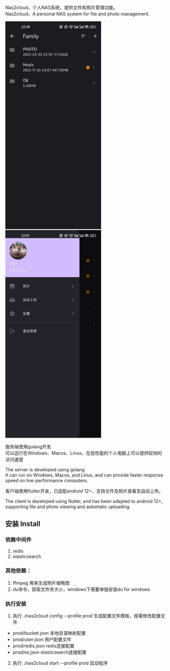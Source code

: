 Nas2cloud，个人NAS系统，提供文件和照片管理功能。  
Nas2cloud，A personal NAS system for file and photo management.

<img src="./release/Screenshot01.jpg" width="300"/>
<img src="./release/Screenshot02.jpg" width="300"/>


服务端使用golang开发  
可以运行在Windows、Macos、Linux，在低性能的个人电脑上可以提供较快的访问速度

The server is developed using golang  
It can run on Windows, Macos, and Linux, and can provide faster response speed on low-performance computers.

客户端使用flutter开发，已适配android 12+，支持文件及照片查看及自动上传。  

The client is developed using flutter, and has been adapted to android 12+, supporting file and photo viewing and automatic uploading.


## 安装 Install
### 依赖中间件
1. redis
2. elasticsearch

### 其他依赖：
1. ffmpeg 用来生成照片缩略图
2. du命令，获取文件夹大小，windows下需要单独安装du for windows

### 执行安装
1. 执行 ./nas2cloud config --profile prod 生成配置文件模板，按需修改配置文件
- prod/bucket.json 本地目录映射配置
- prod/user.json 用户配置文件
- prod/redis.json redis连接配置
- prod/es.json elasticsearch连接配置

2. 执行 ./nas2cloud start --profile prod 启动程序
